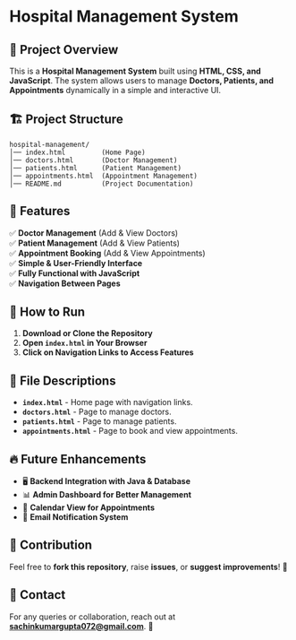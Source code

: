 # Hospital Management System

## 📌 Project Overview
This is a **Hospital Management System** built using **HTML, CSS, and JavaScript**. The system allows users to manage **Doctors, Patients, and Appointments** dynamically in a simple and interactive UI.

## 🏗 Project Structure
```
hospital-management/
│── index.html         (Home Page)
│── doctors.html       (Doctor Management)
│── patients.html      (Patient Management)
│── appointments.html  (Appointment Management)
│── README.md          (Project Documentation)
```

## 🚀 Features
✅ **Doctor Management** (Add & View Doctors)  
✅ **Patient Management** (Add & View Patients)  
✅ **Appointment Booking** (Add & View Appointments)  
✅ **Simple & User-Friendly Interface**  
✅ **Fully Functional with JavaScript**  
✅ **Navigation Between Pages**

## 📜 How to Run
1. **Download or Clone the Repository**  
2. **Open `index.html` in Your Browser**  
3. **Click on Navigation Links to Access Features**  

## 📂 File Descriptions
- **`index.html`** - Home page with navigation links.  
- **`doctors.html`** - Page to manage doctors.  
- **`patients.html`** - Page to manage patients.  
- **`appointments.html`** - Page to book and view appointments.
  
## 🔥 Future Enhancements
- 🖥 **Backend Integration with Java & Database**  
- 📊 **Admin Dashboard for Better Management**  
- 📅 **Calendar View for Appointments**  
- 📩 **Email Notification System**

## 🤝 Contribution
Feel free to **fork this repository**, raise **issues**, or **suggest improvements**! 🎉  

## 📧 Contact
For any queries or collaboration, reach out at **sachinkumargupta072@gmail.com**. 🚀

